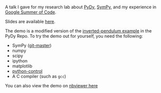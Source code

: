 A talk I gave for my research lab about [PyDy](https://github.com/pydy/pydy),
[SymPy](https://github.com/sympy/sympy), and my experience in [Google Summer of
Code](https://www.google-melange.com/gsoc/homepage/google/gsoc2014).

Slides are available [here](https://speakerdeck.com/jcrist/multibody-dynamics-with-sympy-and-pydy).

The demo is a modified version of the [inverted-pendulum
example](https://github.com/pydy/pydy/tree/master/examples/npendulum) in the
PyDy Repo. To try the demo out for yourself, you need the following:

- SymPy ([git-master](https://github.com/sympy/sympy))
- numpy
- scipy
- ipython
- matplotlib
- [python-control](https://github.com/python-control/python-control)
- A C compiler (such as `gcc`)

You can also view the demo on [nbviewer
here](http://nbviewer.ipython.org/github/jcrist/talks/blob/master/pydy_talk/pydy_talk_demo.ipynb)
